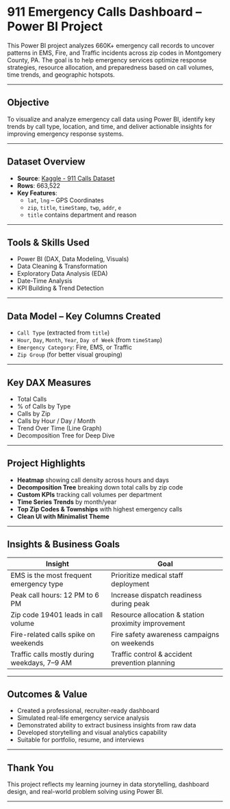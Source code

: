 #  911 Emergency Calls Dashboard – Power BI Project

This Power BI project analyzes 660K+ emergency call records to uncover patterns in EMS, Fire, and Traffic incidents across zip codes in Montgomery County, PA. The goal is to help emergency services optimize response strategies, resource allocation, and preparedness based on call volumes, time trends, and geographic hotspots.

---

##  Objective

To visualize and analyze emergency call data using Power BI, identify key trends by call type, location, and time, and deliver actionable insights for improving emergency response systems.

---

##  Dataset Overview

- **Source**: [Kaggle - 911 Calls Dataset](https://www.kaggle.com/datasets/mchirico/montcoalert)
- **Rows**: 663,522  
- **Key Features**:
  - `lat`, `lng` – GPS Coordinates  
  - `zip`, `title`, `timeStamp`, `twp`, `addr`, `e`  
  - `title` contains department and reason

---

##  Tools & Skills Used

- Power BI (DAX, Data Modeling, Visuals)
- Data Cleaning & Transformation
- Exploratory Data Analysis (EDA)
- Date-Time Analysis
- KPI Building & Trend Detection

---

##  Data Model – Key Columns Created

- `Call Type` (extracted from `title`)
- `Hour`, `Day`, `Month`, `Year`, `Day of Week` (from `timeStamp`)
- `Emergency Category`: Fire, EMS, or Traffic
- `Zip Group` (for better visual grouping)

---

##  Key DAX Measures

- Total Calls  
- % of Calls by Type  
- Calls by Zip  
- Calls by Hour / Day / Month  
- Trend Over Time (Line Graph)
- Decomposition Tree for Deep Dive

---

##  Project Highlights

- **Heatmap** showing call density across hours and days
- **Decomposition Tree** breaking down total calls by zip code
- **Custom KPIs** tracking call volumes per department
- **Time Series Trends** by month/year
- **Top Zip Codes & Townships** with highest emergency calls
- **Clean UI with Minimalist Theme**

---

##  Insights & Business Goals

| Insight | Goal |
|--------|------|
| EMS is the most frequent emergency type | Prioritize medical staff deployment |
| Peak call hours: 12 PM to 6 PM | Increase dispatch readiness during peak |
| Zip code 19401 leads in call volume | Resource allocation & station proximity improvement |
| Fire-related calls spike on weekends | Fire safety awareness campaigns on weekends |
| Traffic calls mostly during weekdays, 7–9 AM | Traffic control & accident prevention planning |

---

##  Outcomes & Value

- Created a professional, recruiter-ready dashboard  
- Simulated real-life emergency service analysis  
- Demonstrated ability to extract business insights from raw data  
- Developed storytelling and visual analytics capability  
- Suitable for portfolio, resume, and interviews



---

##  Thank You

This project reflects my learning journey in data storytelling, dashboard design, and real-world problem solving using Power BI.

---
